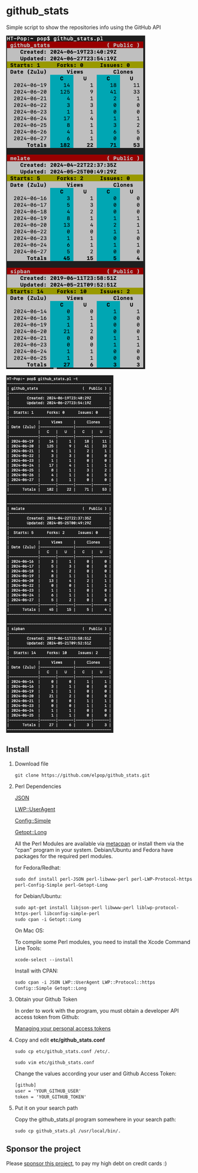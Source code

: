 # github_stats
Simple script to show the repositories info using the GitHub API

![stats ansi](https://raw.githubusercontent.com/elpop/github_stats/main/github_stats_ansi.png)

![stats text](https://raw.githubusercontent.com/elpop/github_stats/main/github_stats_text.png)


## Install

1. Download file
  
    ```
    git clone https://github.com/elpop/github_stats.git
    ```  
    
2. Perl Dependencies

    [JSON](https://metacpan.org/pod/JSON)

    [LWP::UserAgent](https://metacpan.org/pod/LWP::UserAgent)
    
    [Config::Simple](https://metacpan.org/pod/Config::Simple)
    
    [Getopt::Long](https://metacpan.org/pod/Getopt::Long)
        
    All the Perl Modules are available via [metacpan](https://metacpan.org) or install them via the "cpan" program in your system. Debian/Ubuntu and Fedora have packages for the required perl modules.
    
    for Fedora/Redhat:
    
    ```
    sudo dnf install perl-JSON perl-libwww-perl perl-LWP-Protocol-https perl-Config-Simple perl-Getopt-Long
    ```
    
    for Debian/Ubuntu:
    
    ```
    sudo apt-get install libjson-perl libwww-perl liblwp-protocol-https-perl libconfig-simple-perl
    sudo cpan -i Getopt::Long
    ```
    
    On Mac OS:

    To compile some Perl modules, you need to install the 
    Xcode Command Line Tools:
 
    ```
    xcode-select --install
    ```

    Install with CPAN:
    
    ```
    sudo cpan -i JSON LWP::UserAgent LWP::Protocol::https Config::Simple Getopt::Long
    ```

3. Obtain your Github Token

   In order to work with the program, you must obtain a developer API access token from Github:
   
   [Managing your personal access tokens](https://docs.github.com/en/authentication/keeping-your-account-and-data-secure/managing-your-personal-access-tokens)

4. Copy and edit **etc/github_stats.conf** 

    ```
    sudo cp etc/github_stats.conf /etc/.
    ```
    
    ```
    sudo vim etc/github_stats.conf
    ```
    
    Change the values according your user and Github Access Token:
    
    ```
    [github]
    user = 'YOUR_GITHUB_USER'
    token = 'YOUR_GITHUB_TOKEN'    
    ```
    
5. Put it on your search path
    
    Copy the github_stats.pl program somewhere in your search path:
    
    ```
    sudo cp github_stats.pl /usr/local/bin/.
    ```

## Sponsor the project

Please [sponsor this project](https://github.com/sponsors/elpop), to pay my high debt on credit cards :)
